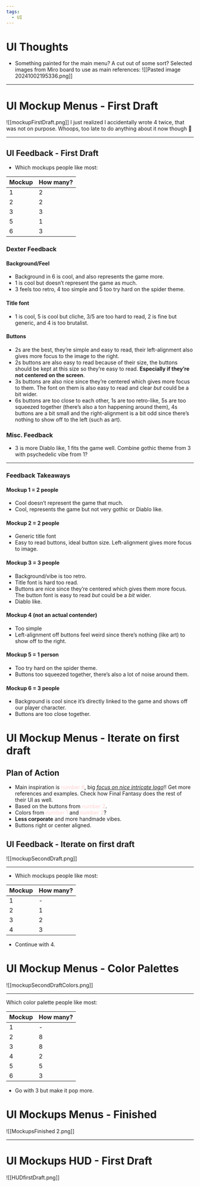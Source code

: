 ```yaml
---
tags:
  - UI
---
```


# UI Thoughts
- Something painted for the main menu? A cut out of some sort? Selected images from Miro board to use as main references:
![[Pasted image 20241002195336.png]]

<hr>

# UI Mockup Menus -  First Draft
![[mockupFirstDraft.png]]
I just realized I accidentally wrote 4 twice, that was not on purpose. Whoops, too late to do anything about it now though :shrug:

<hr>

## UI Feedback - First Draft
- Which mockups people like most:

| Mockup | How many? |
| ------ | --------- |
| 1      | 2         |
| 2      | 2         |
| 3      | 3         |
| 5      | 1         |
| 6      | 3         |
### Dexter Feedback
#### Background/Feel
- Background in 6 is cool, and also represents the game more.
- 1 is cool but doesn’t represent the game as much.
- 3 feels too retro, 4 too simple and 5 too try hard on the spider theme.
#### Title font
- 1 is cool, 5 is cool but cliche, 3/5 are too hard to read, 2 is fine but generic, and 4 is too brutalist.
#### Buttons
- 2s are the best, they’re simple and easy to read, their left-alignment also gives more focus to the image to the right. 
- 2s buttons are also easy to read because of their size, the buttons should be kept at this size so they’re easy to read. **Especially if they’re not centered on the screen**. 
- 3s buttons are also nice since they’re centered which gives more focus to them. The font on them is also easy to read and clear *but* could be a bit wider.
- 6s buttons are too close to each other, 1s are too retro-like, 5s are too squeezed together (there’s also a ton happening around them), 4s buttons are a bit small and the right-alignment is a bit odd since there’s nothing to show off to the left (such as art).
### Misc. Feedback
- 3 is more Diablo like, 1 fits the game well. Combine gothic theme from 3 with psychedelic vibe from 1?

<hr>

### Feedback Takeaways
#### Mockup 1 = 2 people
- Cool doesn’t represent the game that much.
- Cool, represents the game but not very gothic or Diablo like.
#### Mockup 2 = 2 people
- Generic title font
- Easy to read buttons, ideal button size. Left-alignment gives more focus to image.
#### Mockup 3 = 3 people
- Background/vibe is too retro.
- Title font is hard too read.
- Buttons are nice since they’re centered which gives them more focus. The button font is easy to read *but* could be a *bit* wider.
- Diablo like.
#### Mockup 4 (not an actual contender)
- Too simple
- Left-alignment off buttons feel weird since there’s nothing (like art) to show off to the right.
#### Mockup 5 = 1 person
- Too try hard on the spider theme.
- Buttons too squeezed together, there’s also a lot of noise around them.
#### Mockup 6 = 3 people
- Background is cool since it’s directly linked to the game and shows off our player character.
- Buttons are too close together.
# UI Mockup Menus - Iterate on first draft
## Plan of Action
- Main inspiration is <font color="#ffd1d1">number 6</font>, big *<u>focus on nice intricate logo</u>*!! Get more references and examples. Check how Final Fantasy does the rest of their UI as well.
- Based on the buttons from <font color="#ffd1d1">number 2</font>.
- Colors from <font color="#ffd1d1">number 1</font> and <font color="#ffd1d1">number 2</font>?
- **Less corporate** and more handmade vibes.
- Buttons right or center aligned.

## UI Feedback - Iterate on first draft
![[mockupSecondDraft.png]]
<hr>

- Which mockups people like most:

| Mockup | How many? |
| ------ | --------- |
| 1      | -         |
| 2      | 1         |
| 3      | 2         |
| 4      | 3         |
- Continue with 4.
# UI Mockup Menus - Color Palettes
![[mockupSecondDraftColors.png]]
 <hr>
 
 Which color palette people like most:

| Mockup | How many? |
| ------ | --------- |
| 1      | -         |
| 2      | 8         |
| 3      | 8         |
| 4      | 2         |
| 5      | 5         |
| 6      | 3         |
- Go with 3 but make it pop more.
# UI Mockups Menus - Finished
![[MockupsFinished 2.png]]
<hr>

# UI Mockups HUD - First Draft
![[HUDfirstDraft.png]]
